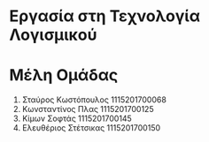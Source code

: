 # Εργασία στη Τεχνολογία Λογισμικού
# Μέλη Ομάδας
1. Σταύρος Κωστόπουλος 1115201700068<br>
2. Κωνσταντίνος Πλας 1115201700125<br>
3. Κίμων Σοφτάς 1115201700145<br>
4. Ελευθέριος Στέτσικας 1115201700150
